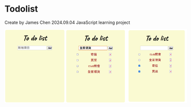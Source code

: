 # Todolist
Create by James Chen
2024.09.04 JavaScript learning project



<div style="display:flex">

<img src="image.png" alt="alt text" width="200"> 
<img src="image-1.png" alt="alt text" width="200"> 
<img src="image-2.png" alt="alt text" width="200"; height="242"> 

</div>

